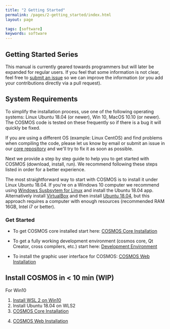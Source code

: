 ```yaml
---
title: "2 Getting Started"
permalink: /pages/2-getting_started/index.html
layout: page

tags: [software]
keywords: software
---
```



## Getting Started Series
This manual is currently geared towards programmers but will later be expanded for regular users. If you feel that some information is not clear, feel free to [submit an issue](https://github.com/hsfl/cosmos-docs/issues) so we can improve the information (or you add your contributions directly via a pull request).

## System Requirements
To simplify the installation process, use one of the following operating systems: Linux Ubuntu 18.04 (or newer), Win 10, MacOS 10.10 (or newer). The COSMOS code is tested on these frequently so if there is a bug it will quickly be fixed.

If you are using a different OS (example: Linux CentOS) and find problems when compiling the code, please let us know by email or submit an issue in our [core repository](https://github.com/hsfl/cosmos-core/issues) and we'll try to fix it as soon as possible. 

Next we provide a step by step guide to help you to get started with COSMOS (download, install, run). We recommend following these steps listed in order for a better experience.

The most straightforward way to start with COSMOS is to install it under Linux Ubuntu 18.04. If you're on a Windows 10 computer we recommend using [Windows Susbsytem for Linux](https://docs.microsoft.com/en-us/windows/wsl/install-win10) and install the Ubuntu 18.04 app. Alternatively install [VirtualBox](https://www.virtualbox.org/) and then install [Ubuntu 18.04](https://www.ubuntu.com/download/desktop), but this approach requires a computer with enough resources (recommended RAM 16GB, Intel i7 or better).

### Get Started

* To get COSMOS core installed start here:
[COSMOS Core Installation](https://github.com/hsfl/cosmos)
<!--[COSMOS Core Installation]({{site.baseurl}}/pages/2-getting_started/install/index.html)-->

* To get a fully working development environment (cosmos core, Qt Creator, cross compilers, etc.) start here: 
[Development Environment]({{site.baseurl}}/pages/2-getting_started/development-environment.html)

* To install the graphic user interface for COSMOS:
[COSMOS Web Installation]({{site.baseurl}}/pages/2-getting_started/install/cosmos-web.html)

## Install COSMOS in < 10 min (WIP)

For Win10 
1. [Install WSL 2 on Win10](https://docs.microsoft.com/en-us/windows/wsl/install-win10)
2. Install Ubuntu 18.04 on WLS2
3. [COSMOS Core Installation](https://github.com/hsfl/cosmos)
<!--3. [COSMOS Core Installation]({{site.baseurl}}/pages/2-getting_started/install/ubuntu-install.html)-->
4. [COSMOS Web Installation]({{site.baseurl}}/pages/2-getting_started/install/cosmos-web.html)


